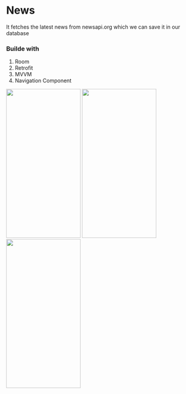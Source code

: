 # News
It fetches the latest news from newsapi.org which we can save it in our database

### Builde with
1. Room
2. Retrofit
3. MVVM
4. Navigation Component

<img src="https://user-images.githubusercontent.com/30018260/109144007-ab686280-7786-11eb-8bef-fa1eb829971b.png" width="200" height="400" /> <img src="https://user-images.githubusercontent.com/30018260/109140729-eb2d4b00-7782-11eb-861f-2db471ab5527.png" width="200" height="400" /> <img src="https://user-images.githubusercontent.com/30018260/109144020-af948000-7786-11eb-9e16-9a80eef51f61.png" width="200" height="400" />
